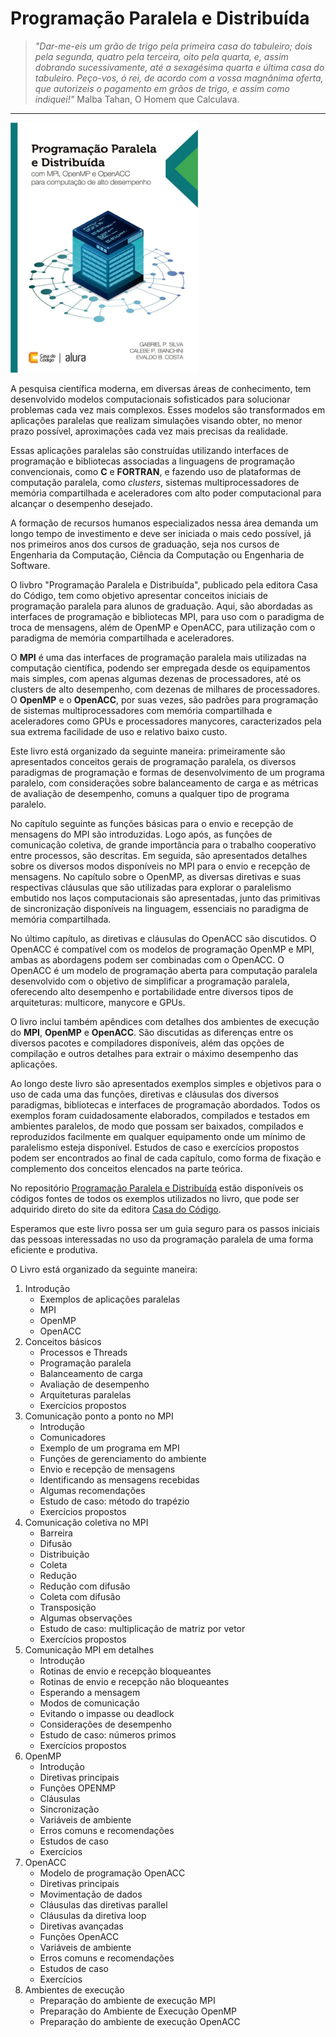 # Programação Paralela e Distribuída

> _"Dar-me-eis um grão de trigo pela primeira casa do tabuleiro; dois pela segunda, quatro pela terceira, oito pela quarta, e, assim dobrando sucessivamente, até a sexagésima quarta e última casa do tabuleiro. Peço-vos, ó rei, de acordo com a vossa magnânima oferta, que autorizeis o pagamento em grãos de trigo, e assim como indiquei!"_ Malba Tahan, O Homem que Calculava.

---

<p>
  <img src="Capa.webp" width="300" height="400">
</p>

A pesquisa científica moderna, em diversas áreas de conhecimento, tem desenvolvido modelos computacionais sofisticados para solucionar problemas cada vez mais complexos. Esses modelos são transformados em aplicações paralelas que realizam simulações visando obter, no menor prazo possível, aproximações cada vez mais precisas da realidade.

Essas aplicações paralelas são construídas utilizando interfaces de programação e bibliotecas associadas a linguagens de programação convencionais, como **C** e **FORTRAN**, e fazendo uso de plataformas de computação paralela, como _clusters_, sistemas multiprocessadores de memória compartilhada e aceleradores com alto poder computacional para alcançar o desempenho desejado.

A formação de recursos humanos especializados nessa área demanda um longo tempo de investimento e deve ser iniciada o mais cedo possível, já nos primeiros anos dos cursos de graduação, seja nos cursos de Engenharia da Computação, Ciência da Computação ou Engenharia de Software.

O livbro "Programação Paralela e Distribuída", publicado pela editora Casa do Código, tem como objetivo apresentar conceitos iniciais de programação paralela para alunos de graduação. Aqui, são abordadas as interfaces de programação e bibliotecas MPI, para uso com o paradigma de troca de mensagens, além de OpenMP e OpenACC, para utilização com o paradigma de memória compartilhada e aceleradores.

O **MPI** é uma das interfaces de programação paralela mais utilizadas na computação científica, podendo ser empregada desde os equipamentos mais simples, com apenas algumas dezenas de processadores, até os clusters de alto desempenho, com dezenas de milhares de processadores. O **OpenMP** e o **OpenACC**, por suas vezes, são padrões para programação de sistemas multiprocessadores com memória compartilhada e aceleradores como GPUs e processadores manycores, caracterizados pela sua extrema facilidade de uso e relativo baixo custo.

Este livro está organizado da seguinte maneira: primeiramente são apresentados conceitos gerais de programação paralela, os diversos paradigmas de programação e formas de desenvolvimento de um programa paralelo, com considerações sobre balanceamento de carga e as métricas de avaliação de desempenho, comuns a qualquer tipo de programa paralelo.

No capítulo seguinte as funções básicas para o envio e recepção de mensagens do MPI são introduzidas. Logo após, as funções de comunicação coletiva, de grande importância para o trabalho cooperativo entre processos, são descritas. Em seguida, são apresentados detalhes sobre os diversos modos disponíveis no MPI para o envio e recepção de mensagens. No capítulo sobre o OpenMP, as diversas diretivas e suas respectivas cláusulas que são utilizadas para explorar o paralelismo embutido nos laços computacionais são apresentadas, junto das primitivas de sincronização disponíveis na linguagem, essenciais no paradigma de memória compartilhada.

No último capítulo, as diretivas e cláusulas do OpenACC são discutidos. O OpenACC é compatível com os modelos de programação OpenMP e MPI, ambas as abordagens podem ser combinadas com o OpenACC. O OpenACC é um modelo de programação aberta para computação paralela desenvolvido com o objetivo de simplificar a programação paralela, oferecendo alto desempenho e portabilidade entre diversos tipos de arquiteturas: multicore, manycore e GPUs.

O livro inclui também apêndices com detalhes dos ambientes de execução do **MPI**, **OpenMP** e **OpenACC**. São discutidas as diferenças entre os diversos pacotes e compiladores disponíveis, além das opções de compilação e outros detalhes para extrair o máximo desempenho das aplicações.

Ao longo deste livro são apresentados exemplos simples e objetivos para o uso de cada uma das funções, diretivas e cláusulas dos diversos paradigmas, bibliotecas e interfaces de programação abordados. Todos os exemplos foram cuidadosamente elaborados, compilados e testados em ambientes paralelos, de modo que possam ser baixados, compilados e reproduzidos facilmente em qualquer equipamento onde um mínimo de paralelismo esteja disponível. Estudos de caso e exercícios propostos podem ser encontrados ao final de cada capítulo, como forma de fixação e complemento dos conceitos elencados na parte teórica.


No repositório [Programação Paralela e Distribuída](https://github.com/Programacao-Paralela-e-Distribuida) estão disponíveis os códigos fontes de todos os exemplos utilizados no livro, que pode ser adquirido direto do site da editora [Casa do Código](https://www.casadocodigo.com.br/pages/sumario-programacao-paralela).

Esperamos que este livro possa ser um guia seguro para os passos iniciais das pessoas interessadas no uso da programação paralela de uma forma eficiente e produtiva.

O Livro está organizado da seguinte maneira:

1. Introdução
   - Exemplos de aplicações paralelas
   - MPI
   - OpenMP
   - OpenACC
2. Conceitos básicos
   - Processos e Threads
   - Programação paralela
   - Balanceamento de carga
   - Avaliação de desempenho
   - Arquiteturas paralelas
   - Exercícios propostos
3. Comunicação ponto a ponto no MPI
   - Introdução
   - Comunicadores
   - Exemplo de um programa em MPI
   - Funções de gerenciamento do ambiente
   - Envio e recepção de mensagens
   - Identificando as mensagens recebidas
   - Algumas recomendações
   - Estudo de caso: método do trapézio
   - Exercícios propostos
4. Comunicação coletiva no MPI
   - Barreira
   - Difusão
   - Distribuição
   - Coleta
   - Redução
   - Redução com difusão
   - Coleta com difusão
   - Transposição
   - Algumas observações
   - Estudo de caso: multiplicação de matriz por vetor
   - Exercícios propostos
5. Comunicação MPI em detalhes
   - Introdução
   - Rotinas de envio e recepção bloqueantes
   - Rotinas de envio e recepção não bloqueantes
   - Esperando a mensagem
   - Modos de comunicação
   - Evitando o impasse ou deadlock
   - Considerações de desempenho
   - Estudo de caso: números primos
   - Exercícios propostos
6. OpenMP
   - Introdução
   - Diretivas principais
   - Funções OPENMP
   - Cláusulas
   - Sincronização
   - Variáveis de ambiente
   - Erros comuns e recomendações
   - Estudos de caso
   - Exercícios
7. OpenACC
   - Modelo de programação OpenACC
   - Diretivas principais
   - Movimentação de dados
   - Cláusulas das diretivas parallel
   - Cláusulas da diretiva loop
   - Diretivas avançadas
   - Funções OpenACC
   - Variáveis de ambiente
   - Erros comuns e recomendações
   - Estudos de caso
   - Exercícios
8. Ambientes de execução
   - Preparação do ambiente de execução MPI
   - Preparação do Ambiente de Execução OpenMP
   - Preparação do ambiente de execução OpenACC
